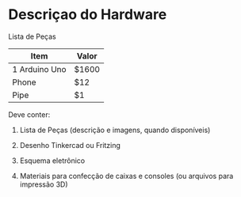 # Descriçao do Hardware

Lista de Peças


Item          | Valor
--------------| -----
1 Arduino Uno | $1600
Phone         | $12
Pipe          | $1







Deve conter:

1) Lista de Peças (descrição e imagens, quando disponíveis)

2) Desenho Tinkercad ou Fritzing

3) Esquema eletrônico

4) Materiais para confecção de caixas e consoles (ou arquivos para impressão 3D)
